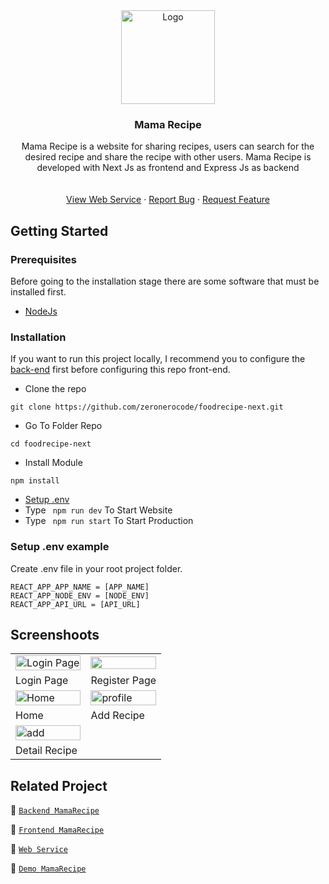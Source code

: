<div align="center">
  <a href="https://github.com/zeronerocode/foodrecipe-next">
    <img src="https://res.cloudinary.com/dbpfwb5ok/image/upload/v1659148545/portofolio/recipe/2_kpnvj7.png" alt="Logo" width="150px">
  </a>

  <h3 align="center">Mama Recipe</h3>

  <p align="center">
    Mama Recipe is a website for sharing recipes, users can search for the desired recipe and share the recipe with other users. Mama Recipe is developed with Next Js as frontend and Express Js as backend
    <br />
    <br />
    <br />
    <a href="https://food-recipe-fandi.herokuapp.com/">View Web Service</a>
    ·
    <a href="https://github.com/fandipras7/foodRecipeApi/issues">Report Bug</a>
    ·
    <a href="https://github.com/fandipras7/foodRecipeApi/issues">Request Feature</a>
  </p>
</div>

## Getting Started

### Prerequisites

Before going to the installation stage there are some software that must be installed first.

- [NodeJs](https://nodejs.org/en/download/)


### Installation

If you want to run this project locally, I recommend you to configure the [back-end](https://github.com/fandipras7/foodRecipeApi) first before configuring this repo front-end.

- Clone the repo

```
git clone https://github.com/zeronerocode/foodrecipe-next.git
```

- Go To Folder Repo

```
cd foodrecipe-next
```

- Install Module

```
npm install
```

- <a href="#setup-env">Setup .env</a>
- Type ` npm run dev` To Start Website
- Type ` npm run start` To Start Production


### Setup .env example

Create .env file in your root project folder.

```
REACT_APP_APP_NAME = [APP_NAME]
REACT_APP_NODE_ENV = [NODE_ENV]
REACT_APP_API_URL = [API_URL]
```

## Screenshoots
<table>
 
  <tr>
    <td><image src="/public/assets/screenshoot/foodrecipe-login.png" alt="Login Page" width=100%></td>
    <td><image src="/public/assets/screenshoot/foodrecipe-register.png" width=100%/></td>
  </tr>
   <tr>
    <td>Login Page</td>
    <td>Register Page</td>
  </tr>
  <tr>
    <td><image src="/public/assets/screenshoot/foodrecipe-home.png" alt="Home" width=100%></td>
    <td><image src="/public/assets/screenshoot/foodrecipe-addrecipe.png" alt="profile" width=100%/></td>
  </tr>
  <tr>
    <td>Home</td>
    <td>Add Recipe</td>
  </tr>
   <tr>
    <td><image src="/public/assets/screenshoot/foodrecipe-detail.png" alt="add" width=100%></td>
  </tr>
  <tr>
    <td>Detail Recipe</td>
  </tr>
</table>

## Related Project

:rocket: [`Backend MamaRecipe`](https://github.com/zeronerocode/FoodRecipe)

:rocket: [`Frontend MamaRecipe`](https://github.com/zeronerocode/foodrecipe-next)

:rocket: [`Web Service`](https://food-recipe-server.herokuapp.com/)

:rocket: [`Demo MamaRecipe`](https://foodrecipe-eosin.vercel.app/)
